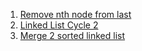 1. [Remove nth node from last](https://leetcode.com/problems/remove-nth-node-from-end-of-list/submissions/)
2. [Linked List Cycle 2](https://leetcode.com/problems/linked-list-cycle-ii/submissions/)
3. [Merge 2 sorted linked list](https://leetcode.com/problems/merge-two-sorted-lists/submissions/)

